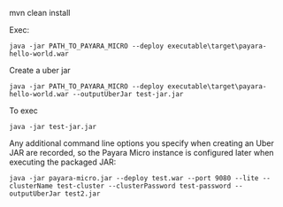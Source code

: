 mvn clean install


Exec:
```
java -jar PATH_TO_PAYARA_MICRO --deploy executable\target\payara-hello-world.war
```

Create a uber jar
```
java -jar PATH_TO_PAYARA_MICRO --deploy executable\target\payara-hello-world.war --outputUberJar test-jar.jar
```
To exec
```
java -jar test-jar.jar
```

Any additional command line options you specify when creating an Uber JAR are recorded, so the Payara Micro instance is configured later when executing the packaged JAR:
```
java -jar payara-micro.jar --deploy test.war --port 9080 --lite --clusterName test-cluster --clusterPassword test-password --outputUberJar test2.jar
```
